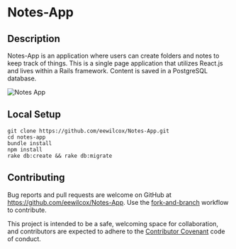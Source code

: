 # Notes-App

## Description

Notes-App is an application where users can create folders and notes to keep track of things. This is a single page application that utilizes React.js and lives within a Rails framework. Content is saved in a PostgreSQL database.

![Notes App](/app/assets/img.png)

## Local Setup

```
git clone https://github.com/eewilcox/Notes-App.git
cd notes-app
bundle install
npm install
rake db:create && rake db:migrate
```

## Contributing

Bug reports and pull requests are welcome on GitHub at https://github.com/eewilcox/Notes-App. Use the [fork-and-branch](http://blog.scottlowe.org/2015/01/27/using-fork-branch-git-workflow/) workflow to contribute.

This project is intended to be a safe, welcoming space for collaboration, and contributors are expected to adhere to the [Contributor Covenant](http://contributor-covenant.org) code of conduct.
